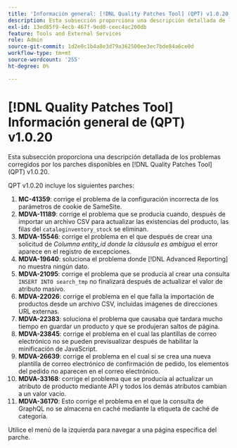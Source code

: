 ```yaml
---
title: 'Información general: [!DNL Quality Patches Tool] (QPT) v1.0.20'
description: Esta subsección proporciona una descripción detallada de los problemas corregidos por los parches disponibles en [!DNL Quality Patches Tool] (QPT) v1.0.20.
exl-id: 13ed85f9-4ecb-467f-9ed0-ceec4ac200db
feature: Tools and External Services
role: Admin
source-git-commit: 1d2e0c1b4a8e3d79a362500ee3ec7bde84a6ce0d
workflow-type: tm+mt
source-wordcount: '255'
ht-degree: 0%

---
```


# [!DNL Quality Patches Tool] Información general de (QPT) v1.0.20

Esta subsección proporciona una descripción detallada de los problemas corregidos por los parches disponibles en [!DNL Quality Patches Tool] (QPT) v1.0.20.

QPT v1.0.20 incluye los siguientes parches:

1. **MC-41359**: corrige el problema de la configuración incorrecta de los parámetros de cookie de SameSite.
1. **MDVA-11189**: corrige el problema que se producía cuando, después de importar un archivo CSV para actualizar las existencias del producto, las filas del `cataloginventory_stock` se eliminan.
1. **MDVA-15546**: corrige el problema en el que después de crear una solicitud de *Columna entity_id donde la cláusula es ambigua* el error aparece en el registro de excepciones.
1. **MDVA-19640**: soluciona el problema donde [!DNL Advanced Reporting] no muestra ningún dato.
1. **MDVA-21095**: corrige el problema que se producía al crear una consulta `INSERT INTO search_tmp` no finalizará después de actualizar el valor de atributo masivo.
1. **MDVA-22026**: corrige el problema en el que falla la importación de productos desde un archivo CSV, incluidas imágenes de direcciones URL externas.
1. **MDVA-22383**: soluciona el problema que causaba que tardara mucho tiempo en guardar un producto y que se produjeran saltos de página.
1. **MDVA-23845**: corrige el problema en el cual las plantillas de correo electrónico no se pueden previsualizar después de habilitar la minificación de JavaScript.
1. **MDVA-26639**: corrige el problema en el cual si se crea una nueva plantilla de correo electrónico de confirmación de pedido, los elementos del pedido no aparecen en el correo electrónico.
1. **MDVA-33168**: corrige el problema que se producía al actualizar un atributo de producto mediante API y todos los demás atributos cambian a un valor vacío.
1. **MDVA-36170**: Esto corrige el problema en el que la consulta de GraphQL no se almacena en caché mediante la etiqueta de caché de categoría.

Utilice el menú de la izquierda para navegar a una página específica del parche.
